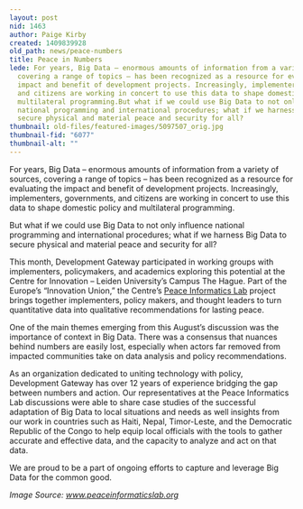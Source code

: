 ```yaml
---
layout: post
nid: 1463
author: Paige Kirby
created: 1409839928
old_path: news/peace-numbers
title: Peace in Numbers
lede: For years, Big Data – enormous amounts of information from a variety of sources,
  covering a range of topics – has been recognized as a resource for evaluating the
  impact and benefit of development projects. Increasingly, implementers, governments,
  and citizens are working in concert to use this data to shape domestic policy and
  multilateral programming.But what if we could use Big Data to not only influence
  national programming and international procedures; what if we harness Big Data to
  secure physical and material peace and security for all?
thumbnail: old-files/featured-images/5097507_orig.jpg
thumbnail-fid: "6077"
thumbnail-alt: ""
---
```


For years, Big Data – enormous amounts of information from a variety of sources, covering a range of topics – has been recognized as a resource for evaluating the impact and benefit of development projects. Increasingly, implementers, governments, and citizens are working in concert to use this data to shape domestic policy and multilateral programming.

But what if we could use Big Data to not only influence national programming and international procedures; what if we harness Big Data to secure physical and material peace and security for all?

This month, Development Gateway participated in working groups with implementers, policymakers, and academics exploring this potential at the Centre for Innovation – Leiden University’s Campus The Hague. Part of the Europe’s “Innovation Union,” the Centre’s [Peace Informatics Lab](http://www.peaceinformaticslab.org/) project brings together implementers, policy makers, and thought leaders to turn quantitative data into qualitative recommendations for lasting peace.

One of the main themes emerging from this August’s discussion was the importance of context in Big Data. There was a consensus that nuances behind numbers are easily lost, especially when actors far removed from impacted communities take on data analysis and policy recommendations.

As an organization dedicated to uniting technology with policy, Development Gateway has over 12 years of experience bridging the gap between numbers and action. Our representatives at the Peace Informatics Lab discussions were able to share case studies of the successful adaptation of Big Data to local situations and needs as well insights from our work in countries such as Haiti, Nepal, Timor-Leste, and the Democratic Republic of the Congo to help equip local officials with the tools to gather accurate and effective data, and the capacity to analyze and act on that data.

We are proud to be a part of ongoing efforts to capture and leverage Big Data for the common good.

*Image Source: www.peaceinformaticslab.org*
